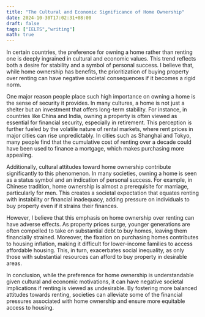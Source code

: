 ```yaml
---
title: "The Cultural and Economic Significance of Home Ownership"
date: 2024-10-30T17:02:31+08:00
draft: false
tags: ["IELTS","writing"]
math: true
---
```


In certain countries, the preference for owning a home rather than renting one is deeply ingrained in cultural and economic values. This trend reflects both a desire for stability and a symbol of personal success. I believe that, while home ownership has benefits, the prioritization of buying property over renting can have negative societal consequences if it becomes a rigid norm.

One major reason people place such high importance on owning a home is the sense of security it provides. In many cultures, a home is not just a shelter but an investment that offers long-term stability. For instance, in countries like China and India, owning a property is often viewed as essential for financial security, especially in retirement. This perception is further fueled by the volatile nature of rental markets, where rent prices in major cities can rise unpredictably. In cities such as Shanghai and Tokyo, many people find that the cumulative cost of renting over a decade could have been used to finance a mortgage, which makes purchasing more appealing.

Additionally, cultural attitudes toward home ownership contribute significantly to this phenomenon. In many societies, owning a home is seen as a status symbol and an indication of personal success. For example, in Chinese tradition, home ownership is almost a prerequisite for marriage, particularly for men. This creates a societal expectation that equates renting with instability or financial inadequacy, adding pressure on individuals to buy property even if it strains their finances.

However, I believe that this emphasis on home ownership over renting can have adverse effects. As property prices surge, younger generations are often compelled to take on substantial debt to buy homes, leaving them financially strained. Moreover, the fixation on purchasing homes contributes to housing inflation, making it difficult for lower-income families to access affordable housing. This, in turn, exacerbates social inequality, as only those with substantial resources can afford to buy property in desirable areas.

In conclusion, while the preference for home ownership is understandable given cultural and economic motivations, it can have negative societal implications if renting is viewed as undesirable. By fostering more balanced attitudes towards renting, societies can alleviate some of the financial pressures associated with home ownership and ensure more equitable access to housing.
